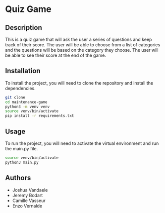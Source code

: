 # Quiz Game

## Description

This is a quiz game that will ask the user a series of questions and keep track of their score. The user will be able to choose from a list of categories and the questions will be based on the category they choose. The user will be able to see their score at the end of the game.

## Installation

To install the project, you will need to clone the repository and install the dependencies.

```bash
git clone
cd maintenance-game
python3 -m venv venv
source venv/bin/activate
pip install -r requirements.txt
```

## Usage

To run the project, you will need to activate the virtual environment and run the main.py file.

```bash
source venv/bin/activate
python3 main.py
```

## Authors

- Joshua Vandaele
- Jeremy Bodart
- Camille Vasseur
- Enzo Vernalde
